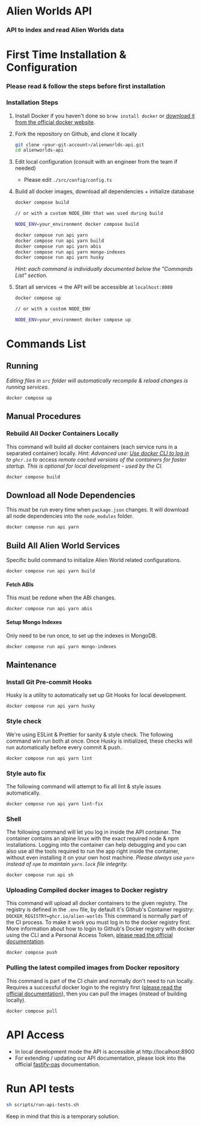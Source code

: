 # Alien Worlds API

### API to index and read Alien Worlds data

# First Time Installation & Configuration

### Please read & follow the steps before first installation

### Installation Steps

1. Install Docker if you haven't done so
   `brew install docker` or [download it from the official docker website](https://www.docker.com/products/docker-desktop).
2. Fork the repository on Github, and clone it locally
   ```bash
   git clone <your-git-account>/alienworlds-api.git
   cd alienworlds-api
   ```
3. Edit local configuration (consult with an engineer from the team if needed)
   - Please edit `./src/config/config.ts`
4. Build all docker images, download all dependencies + initialize database

   ```bash
   docker compose build

   // or with a custom NODE_ENV that was used during build

   NODE_ENV=your_environment docker compose build
   ```

   ```bash
   docker compose run api yarn
   docker compose run api yarn build
   docker compose run api yarn abis
   docker compose run api yarn mongo-indexes
   docker compose run api yarn husky
   ```

   _Hint: each command is individually documented below the "Commands List" section._

5. Start all services -> the API will be accessible at `localhost:8080`

   ```bash
   docker compose up

   // or with a custom NODE_ENV

   NODE_ENV=your_environment docker compose up
   ```

# Commands List

## Running

_Editing files in `src` folder will automatically recompile & reload changes is running services._

`docker compose up`

## Manual Procedures

### Rebuild All Docker Containers Locally

This command will build all docker containers (each service runs in a separated container) locally.
_Hint: Advanced use: [Use docker CLI to log in](https://docs.github.com/en/packages/working-with-a-github-packages-registry/working-with-the-container-registry) to `ghcr.io` to access remote cached versions of the containers for faster startup. This is optional for local development - used by the CI._

`docker compose build`

## Download all Node Dependencies

This must be run every time when `package.json` changes. It will download all node dependencies into the `node_modules` folder.

`docker compose run api yarn`

## Build All Alien World Services

Specific build command to initialize Alien World related configurations.

`docker compose run api yarn build`

#### Fetch ABIs

This must be redone when the ABI changes.

`docker compose run api yarn abis`

#### Setup Mongo Indexes

Only need to be run once, to set up the indexes in MongoDB.

`docker compose run api yarn mongo-indexes`

## Maintenance

### Install Git Pre-commit Hooks

Husky is a utility to automatically set up Git Hooks for local development.

`docker compose run api yarn husky`

### Style check

We're using ESLint & Prettier for sanity & style check. The following command win run both at once.
Once Husky is initialized, these checks will run automatically before every commit & push.

`docker compose run api yarn lint`

### Style auto fix

The following command will attempt to fix all lint & style issues automatically.

`docker compose run api yarn lint-fix`

### Shell

The following command will let you log in inside the API container. The container contains an alpine linux with the exact required node & npm installations. Logging into the container can help debugging and you can also use all the tools required to run the app right inside the container, without even installing it on your own host machine.
_Please always use `yarn` instead of `npm` to maintain `yarn.lock` file integrity._

`docker compose run api sh`

### Uploading Compiled docker images to Docker registry

This command will upload all docker containers to the given registry.
The registry is defined in the `.env` file, by default it's Github's Container registry: `DOCKER_REGISTRY=ghcr.io/alien-worlds`
This command is normally part of the CI process. To make it work you must log in to the docker registry first.
More information about how to login to Github's Docker registry with docker using the CLI and a Personal Access Token, [please read the official documentation](https://docs.github.com/en/packages/working-with-a-github-packages-registry/working-with-the-container-registry).

`docker compose push`

### Pulling the latest compiled images from Docker repository

This command is part of the CI chain and normally don't need to run locally.
Requires a successful docker login to the registry first ([please read the official documentation](https://docs.github.com/en/packages/working-with-a-github-packages-registry/working-with-the-container-registry)), then you can pull the images (instead of building locally).

`docker compose pull`

# API Access

- In local development mode the API is accessible at http://localhost:8900
- For extending / updating our API documentation, please look into the official [fastify-oas](https://github.com/SkeLLLa/fastify-oas) documentation.

# Run API tests

```bash
sh scripts/run-api-tests.sh
```

Keep in mind that this is a temporary solution.

